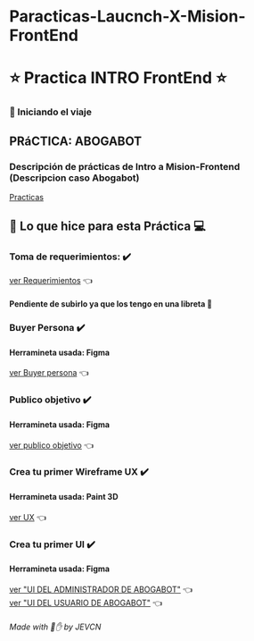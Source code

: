 # Paracticas-Laucnch-X-Mision-FrontEnd

# ⭐ Practica INTRO FrontEnd ⭐ 
###      :rocket: Iniciando el viaje 

## PRáCTICA: ABOGABOT
### Descripción de prácticas de Intro a Mision-Frontend (Descripcion caso Abogabot)
[Practicas](https://github.com/JoseEduardoVelazquezCN/MisionFrontEnd/blob/main/01%20-%20INTRO/practicas/README.md#practicas-de-intro-a-frontend)

## 🧑‍ Lo que hice para esta Práctica 💻

### Toma de requerimientos: ✔️
[ver Requerimientos]() 👈 
#### Pendiente de subirlo ya que los tengo en una libreta 📝

### Buyer Persona ✔️
#### Herramineta usada: Figma
[ver Buyer persona](https://github.com/JoseEduardoVelazquezCN/Paracticas-Laucnch-X-Mision-FrontEnd/blob/06f87f87018e5ce44be14a25e3973d8845c7ae1e/Buyer%20Persona%20Abogabot.png) 👈

### Publico objetivo ✔️
#### Herramineta usada: Figma
[ver publico objetivo](https://github.com/JoseEduardoVelazquezCN/Paracticas-Laucnch-X-Mision-FrontEnd/blob/ed9587decef0898da293a5fc9f95e110ebcb731a/Publico%20objetivo%20(1).png) 👈

### Crea tu primer Wireframe UX ✔️
#### Herramineta usada: Paint 3D
[ver UX](https://github.com/JoseEduardoVelazquezCN/Paracticas-Laucnch-X-Mision-FrontEnd/blob/6b5551d16ca2e3354b9cf02580807b4fff88c8db/wireframe.png) 👈

### Crea tu primer UI ✔️ 
#### Herramineta usada: Figma
[ver "UI DEL ADMINISTRADOR DE ABOGABOT"](https://github.com/JoseEduardoVelazquezCN/Paracticas-Laucnch-X-Mision-FrontEnd/blob/9ba0a912334ec4cd27b060bee3d13d60dcde42ff/ADMIN%20ABOGABOT.png) 👈
\
[ver "UI DEL USUARIO DE ABOGABOT"](https://github.com/JoseEduardoVelazquezCN/Paracticas-Laucnch-X-Mision-FrontEnd/blob/9ba0a912334ec4cd27b060bee3d13d60dcde42ff/USUARIO%20ABOGABOT.png) 👈

###### Made with :bone::raised_hand: by JEVCN
